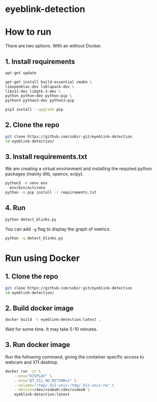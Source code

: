# eyeblink-detection

# How to run
There are two options. With an without Docker.


## 1. Install requirements

```bash
apt-get update

apt-get install build-essential cmake \
libopenblas-dev liblapack-dev \
libx11-dev libgtk-3-dev \
python python-dev python-pip \
python3 python3-dev python3-pip

pip3 install --upgrade pip
```

## 2. Clone the repo
```bash
git clone https://github.com/sobir-git/eyeblink-detection
cd eyeblink-detection/
```

## 3. Install requirements.txt
We are creating a virtual environment and installing the required python packages (mainly dlib, opencv, scipy).

```bash
python3 -m venv env
. env/bin/activate
python -m pip install -r requirements.txt
```

## 4. Run
```bash
python detect_blinks.py
```

You can add `-g` flag to display the graph of metrics.
```bash
python -g detect_blinks.py
```


# Run using Docker

## 1. Clone the repo
```bash
git clone https://github.com/sobir-git/eyeblink-detection
cd eyeblink-detection/
```

## 2. Build docker image
```bash
docker build -t eyeblink-detection:latest .
```
Wait for some time. It may take 5-10 minutes.

## 3. Run docker image
Run the following command, giving the container specific access to webcam and X11 desktop.

```bash
docker run -it \
    --env="DISPLAY" \
    --env="QT_X11_NO_MITSHM=1" \
    --volume="/tmp/.X11-unix:/tmp/.X11-unix:rw" \
    --device=/dev/video0:/dev/video0 \
    eyeblink-detection:latest
```

